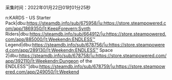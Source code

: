 采集时间：2022年01月22日01时01分25秒

n:KARDS - US Starter Pack|dbu:https://steamdb.info/sub/675958/|u:https://store.steampowered.com/app/1869350/|t:KeepForevern:Synth Riders|dbu:https://steamdb.info/sub/664912/|u:https://store.steampowered.com/app/885000/|t:Weekendn:ENDLESS™ Legend|dbu:https://steamdb.info/sub/678756/|u:https://store.steampowered.com/app/289130/|t:Weekendn:ENDLESS™ Space 2|dbu:https://steamdb.info/sub/678758/|u:https://store.steampowered.com/app/392110/|t:Weekendn:Dungeon of the ENDLESS™|dbu:https://steamdb.info/sub/678759/|u:https://store.steampowered.com/app/249050/|t:Weekend